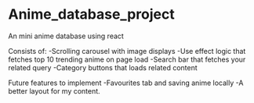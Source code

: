 # Anime_database_project
An mini anime database using react

Consists of:
-Scrolling carousel with image displays
-Use effect logic that fetches top 10 trending anime on page load
-Search bar that fetches your related query
-Category buttons that loads related content 

Future features to implement
-Favourites tab and saving anime locally
-A better layout for my content.

